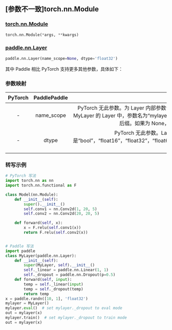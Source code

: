 ## [参数不一致]torch.nn.Module

### [torch.nn.Module](https://pytorch.org/docs/stable/generated/torch.nn.Module.html?highlight=torch+nn+module#torch.nn.Module)

```python
torch.nn.Module(*args, **kwargs)
```

### [paddle.nn.Layer](https://www.paddlepaddle.org.cn/documentation/docs/zh/api/paddle/nn/Layer_cn.html)

```python
paddle.nn.Layer(name_scope=None, dtype='float32')
```

其中 Paddle 相比 PyTorch 支持更多其他参数，具体如下：

### 参数映射

| PyTorch | PaddlePaddle |                             备注                             |
| :-----: | :----------: | :----------------------------------------------------------: |
|    -    |  name_scope  | PyTorch 无此参数。为 Layer 内部参数命名而采用的名称前缀。如果前缀为“mylayer”，在一个类名为 MyLayer 的 Layer 中，参数名为“mylayer_0.w_n”，其中 w 是参数的名称，n 为自动生成的具有唯一性的后缀。如果为 None，前缀名将为小写的类名。默认值为 None。 |
|    -    |    dtype     | PyTorch 无此参数。Layer 中参数数据类型。如果设置为 str，则可以是“bool”，“float16”，“float32”，“float64”，“int8”，“int16”，“int32”，“int64”，“uint8”或“uint16”。默认值为 "float32"。 |


### 转写示例
```python
# PyTorch 写法
import torch.nn as nn
import torch.nn.functional as F

class Model(nn.Module):
    def __init__(self):
        super().__init__()
        self.conv1 = nn.Conv2d(1, 20, 5)
        self.conv2 = nn.Conv2d(20, 20, 5)

    def forward(self, x):
        x = F.relu(self.conv1(x))
        return F.relu(self.conv2(x))


# Paddle 写法
import paddle
class MyLayer(paddle.nn.Layer):
    def __init__(self):
        super(MyLayer, self).__init__()
        self._linear = paddle.nn.Linear(1, 1)
        self._dropout = paddle.nn.Dropout(p=0.5)
    def forward(self, input):
        temp = self._linear(input)
        temp = self._dropout(temp)
        return temp
x = paddle.randn([10, 1], 'float32')
mylayer = MyLayer()
mylayer.eval()  # set mylayer._dropout to eval mode
out = mylayer(x)
mylayer.train()  # set mylayer._dropout to train mode
out = mylayer(x)
```

